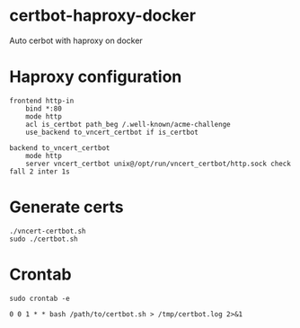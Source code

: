 # certbot-haproxy-docker
Auto cerbot with haproxy on docker

# Haproxy configuration
```
frontend http-in
    bind *:80
    mode http
    acl is_certbot path_beg /.well-known/acme-challenge
    use_backend to_vncert_certbot if is_certbot

backend to_vncert_certbot
    mode http
    server vncert_certbot unix@/opt/run/vncert_certbot/http.sock check fall 2 inter 1s
```

# Generate certs
```
./vncert-certbot.sh
sudo ./certbot.sh
```

# Crontab
```
sudo crontab -e
```

```
0 0 1 * * bash /path/to/certbot.sh > /tmp/certbot.log 2>&1
```
